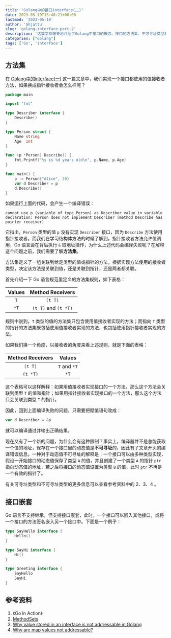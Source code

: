 ```yaml
---
title: "Golang中的接口interface(二)"
date: 2023-05-19T15:40:21+08:00
lastmod: '2023-05-19'
author: 'Ghjattu'
slug: 'golang-interface-part-2'
description: '这篇文章简要地介绍了Golang中接口的概念、接口的方法集、不可寻址类型和可寻址类型和接口嵌套'
categories: ["Golang"]
tags: ['Go', 'interface']
---
```


## 方法集

在 [Golang中的interface(一)](https://ghjattu.github.io/posts/golang-interface-part-1/) 这一篇文章中，我们实现一个接口都使用的值接收者方法，如果换成指针接收者会怎么样呢？

```go
package main

import "fmt"

type Describer interface {
	Describe()
}

type Person struct {
	Name string
	Age  int
}

func (p *Person) Describe() {
	fmt.Printf("%s is %d years old\n", p.Name, p.Age)
}

func main() {
	p := Person{"Alice", 20}
	var d Describer = p
	d.Describe()
}
```

如果运行上面的代码，会产生一个编译错误：

```
cannot use p (variable of type Person) as Describer value in variable declaration: Person does not implement Describer (method Describe has pointer receiver)
```

它指出，`Person` 类型的值 `p` 没有实现 `Describer` 接口，因为 `Describe` 方法使用指针接收者。而我们在学习结构体方法的时候了解到，指针接收者方法允许值调用，Go 语言会在背后执行 `&` 取地址操作，为什么上述代码会编译失败呢？在解释这个问题之前，我们需要了解**方法集**。

方法集定义了一组关联到给定类型的值或指针的方法，根据实现方法使用的接收者类型，决定该方法是关联到值，还是关联到指针，还是两者都关联。

首先介绍一下 Go 语言规范里定义的方法集规则，如下表格：

| Values |   Method Receivers   |
| :----: | :------------------: |
|  `T`   |       `(t T)`        |
|  `*T`  | `(t T)` and `(t *T)` |

规则中说到，`T` 类型的值的方法集只包含使用值接收者实现的方法；而指向 `T` 类型的指针的方法集既包括使用值接收者实现的方法，也包括使用指针接收者实现的方法。

如果我们换一个角度，以接收者的角度来看上述规则，就是下面的表格：

| Method Receivers |    Values    |
| :--------------: | :----------: |
|     `(t T)`      | `T` and `*T` |
|     `(t *T)`     |     `*T`     |

这个表格可以这样解释：如果用值接收者实现接口的一个方法，那么这个方法会关联到类型 `T` 的值和指针；如果用指针接收者实现接口的一个方法，那么这个方法只会关联到类型 `T` 的指针。

因此，回到上面编译失败的问题，只需要把赋值语句改成：

```go
var d Describer = &p
```

就可以编译通过并输出正确结果。

现在又有了一个新的问题，为什么会有这种限制？事实上，编译器并不是总能获取一个值的地址，保存在一个接口里的动态值是**不可寻址**的，因此有了文章开头的编译错误信息。一种对于动态值不可寻址的解释是：一个接口可以由多种类型实现，假设一开始接口的动态值保存了类型 `A` 的值，并且创建了一个类型 `A` 的指针 `ptr` 指向动态值的地址，若之后将接口的动态值设置为类型 `B` 的值，此时 `ptr` 不再是一个有效的指针了。

有关可寻址类型和不可寻址类型的更多信息可以查看参考资料中的 2、3、4 。

## 接口嵌套

Go 语言不支持继承，但支持接口嵌套，此时，一个接口可以嵌入其他接口，或将一个接口的方法签名嵌入另一个接口中。下面是一个例子：

```go
type SayHello interface {
	Hello()
}

type SayHi interface {
	Hi()
}

type Greeting interface {
	SayHello
	SayHi
}
```

## 参考资料

1. 《Go in Action》
2. [MethodSets](https://github.com/golang/go/wiki/MethodSets) 
3. [Why value stored in an interface is not addressable in Golang](https://stackoverflow.com/questions/48790663/why-value-stored-in-an-interface-is-not-addressable-in-golang)  
4. [Why are map values not addressable?](https://stackoverflow.com/questions/38168329/why-are-map-values-not-addressable) 
